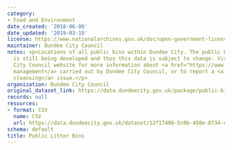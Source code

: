 ```yaml
---
category:
- Food and Environment
date_created: '2018-06-06'
date_updated: '2019-03-19'
license: https://www.nationalarchives.gov.uk/doc/open-government-licence/version/3/
maintainer: Dundee City Council
notes: <p>Locations of all public bins within Dundee City. The public bin network
  is still being developed and thus this data is subject to change. Visit the Dundee
  City Council website for more information about <a href="https://www.dundeecity.gov.uk/service-area/neighbourhood-services/environment/environmental-management">environmental
  management</a> carried out by Dundee City Council, or to report a <a href="https://www.dundeecity.gov.uk/service-area/neighbourhood-services/environment/street-cleansing">street
  cleansing</a> issue.</p>
organization: Dundee City Council
original_dataset_link: https://data.dundeecity.gov.uk/package/public-bin-locations
records: null
resources:
- format: CSV
  name: CSV
  url: https://data.dundeecity.gov.uk/dataset/12f17406-5c0b-458e-8734-e8c9dbe540be/resource/7033338f-370f-4a9d-b7ad-360b4289377d/download/public-litter-bin-locations-all-bins.csv
schema: default
title: Public Litter Bins
---
```


